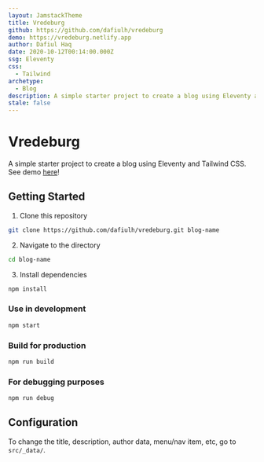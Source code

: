 ```yaml
---
layout: JamstackTheme
title: Vredeburg
github: https://github.com/dafiulh/vredeburg
demo: https://vredeburg.netlify.app
author: Dafiul Haq
date: 2020-10-12T00:14:00.000Z
ssg: Eleventy
css:
  - Tailwind
archetype:
  - Blog
description: A simple starter project to create a blog using Eleventy and Tailwind CSS
stale: false
---
```


# Vredeburg

A simple starter project to create a blog using Eleventy and Tailwind CSS. See demo [here](https://vredeburg.netlify.app)!

## Getting Started

1. Clone this repository

```bash
git clone https://github.com/dafiulh/vredeburg.git blog-name
```

2. Navigate to the directory

```bash
cd blog-name
```

3. Install dependencies

```bash
npm install
```

### Use in development

```bash
npm start
```

### Build for production

```bash
npm run build
```

### For debugging purposes

```bash
npm run debug
```

## Configuration

To change the title, description, author data, menu/nav item, etc, go to `src/_data/`.

